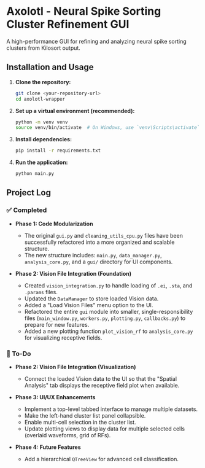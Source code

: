 # Axolotl - Neural Spike Sorting Cluster Refinement GUI

A high-performance GUI for refining and analyzing neural spike sorting clusters from Kilosort output.

## Installation and Usage

1.  **Clone the repository:**
    ```bash
    git clone <your-repository-url>
    cd axolotl-wrapper
    ```

2.  **Set up a virtual environment (recommended):**
    ```bash
    python -m venv venv
    source venv/bin/activate  # On Windows, use `venv\Scripts\activate`
    ```

3.  **Install dependencies:**
    ```bash
    pip install -r requirements.txt
    ```

4.  **Run the application:**
    ```bash
    python main.py
    ```

## Project Log

### ✅ Completed

* **Phase 1: Code Modularization**
    * The original `gui.py` and `cleaning_utils_cpu.py` files have been successfully refactored into a more organized and scalable structure.
    * The new structure includes: `main.py`, `data_manager.py`, `analysis_core.py`, and a `gui/` directory for UI components.

* **Phase 2: Vision File Integration (Foundation)**
    * Created `vision_integration.py` to handle loading of `.ei`, `.sta`, and `.params` files.
    * Updated the `DataManager` to store loaded Vision data.
    * Added a "Load Vision Files" menu option to the UI.
    * Refactored the entire `gui` module into smaller, single-responsibility files (`main_window.py`, `workers.py`, `plotting.py`, `callbacks.py`) to prepare for new features.
    * Added a new plotting function `plot_vision_rf` to `analysis_core.py` for visualizing receptive fields.

### 📝 To-Do

* **Phase 2: Vision File Integration (Visualization)**
    * Connect the loaded Vision data to the UI so that the "Spatial Analysis" tab displays the receptive field plot when available.

* **Phase 3: UI/UX Enhancements**
    * Implement a top-level tabbed interface to manage multiple datasets.
    * Make the left-hand cluster list panel collapsible.
    * Enable multi-cell selection in the cluster list.
    * Update plotting views to display data for multiple selected cells (overlaid waveforms, grid of RFs).

* **Phase 4: Future Features**
    * Add a hierarchical `QTreeView` for advanced cell classification.
